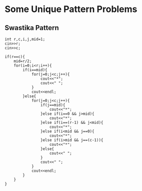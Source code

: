 # Some Unique Pattern Problems 
## Swastika Pattern
    int r,c,i,j,mid=1;
    cin>>r;
    cin>>c;

    if(r==c){
        mid=r/2;
        for(i=0;i<r;i++){
            if(i==mid){
                for(j=0;j<c;j++){
                    cout<<"*";
                    cout<<" ";
                }
                cout<<endl;
            }else{
                for(j=0;j<c;j++){
                    if(j==mid){
                        cout<<"*";
                    }else if(i==0 && j>mid){
                        cout<<"*";
                    }else if(i==(r-1) && j<mid){
                        cout<<"*";
                    }else if(i<mid && j==0){
                        cout<<"*";
                    }else if(i>mid && j==(c-1)){
                        cout<<"*";
                    }else{
                        cout<<" ";
                    }
                    cout<<" ";
                }
                cout<<endl;
            }
        }
    }

